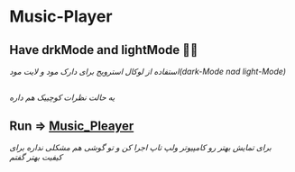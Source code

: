 # Music-Player



## Have drkMode and lightMode 🖤🤍


*استفاده از لوکال استرویج برای دارک مود و لایت مود(dark-Mode nad light-Mode)*
##
*یه حالت نظرات کوچییک هم داره*

## Run => <a href="http://s-m-root.gigfa.com/" alt="music_Player">Music_Pleayer</a>

*برای تمایش بهتر رو کامپیوتر ولپ تاپ اجرا کن و تو گوشی هم مشکلی نداره برای کیفیت بهتر گفتم*
